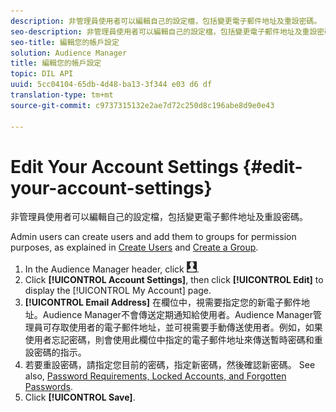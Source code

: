 ```yaml
---
description: 非管理員使用者可以編輯自己的設定檔，包括變更電子郵件地址及重設密碼。
seo-description: 非管理員使用者可以編輯自己的設定檔，包括變更電子郵件地址及重設密碼。
seo-title: 編輯您的帳戶設定
solution: Audience Manager
title: 編輯您的帳戶設定
topic: DIL API
uuid: 5cc04104-65db-4d48-ba13-3f344 e03 d6 df
translation-type: tm+mt
source-git-commit: c9737315132e2ae7d72c250d8c196abe8d9e0e43

---
```



# Edit Your Account Settings {#edit-your-account-settings}

非管理員使用者可以編輯自己的設定檔，包括變更電子郵件地址及重設密碼。

<!-- t_edit_account_settings.xml -->

Admin users can create users and add them to groups for permission purposes, as explained in [Create Users](../../features/administration/administration-overview.md#create-users) and [Create a Group](../../features/administration/administration-overview.md#create-group).

1. In the Audience Manager header, click ![](assets/icon_profile.png).
1. Click **[!UICONTROL Account Settings]**, then click **[!UICONTROL Edit]** to display the [!UICONTROL My Account] page.
1. **[!UICONTROL Email Address]** 在欄位中，視需要指定您的新電子郵件地址。Audience Manager不會傳送定期通知給使用者。Audience Manager管理員可存取使用者的電子郵件地址，並可視需要手動傳送使用者。例如，如果使用者忘記密碼，則會使用此欄位中指定的電子郵件地址來傳送暫時密碼和重設密碼的指示。
1. 若要重設密碼，請指定您目前的密碼，指定新密碼，然後確認新密碼。
See also, [Password Requirements, Locked Accounts, and Forgotten Passwords](../../reference/password-requirements.md).
1. Click **[!UICONTROL Save]**.
